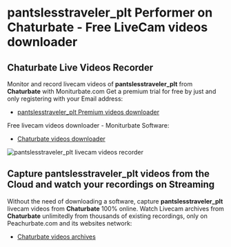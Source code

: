 # pantslesstraveler_plt Performer on Chaturbate - Free LiveCam videos downloader

## Chaturbate Live Videos Recorder

Monitor and record livecam videos of **pantslesstraveler_plt** from **Chaturbate** with Moniturbate.com
Get a premium trial for free by just and only registering with your Email address:
* [pantslesstraveler_plt Premium videos downloader](https://moniturbate.com/request-demo-licence-key.html)

Free livecam videos downloader - Moniturbate Software:
* [Chaturbate videos downloader](https://moniturbate.com/moniturbate-download-software.html)

![pantslesstraveler_plt livecam videos recorder](https://peachurnet.com/templates/moniturbate-software.png)


## Capture pantslesstraveler_plt videos from the Cloud and watch your recordings on Streaming

Without the need of downloading a software, capture **pantslesstraveler_plt** livecam videos from **Chaturbate** 100% online.
Watch Livecam archives from **Chaturbate** unlimitedly from thousands of existing recordings, only on Peachurbate.com and its websites network:
* [Chaturbate videos archives](https://peachurnet.com/)